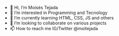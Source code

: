 - 👋 Hi, I’m Moisés Tejada
- 👀 I’m interested in Programming and Tecnology
- 🌱 I’m currently learning HTML, CSS, JS and others
- 💞️ I’m looking to collaborate on various projects
- 📫 How to reach me IG/Twitter @moitejada
